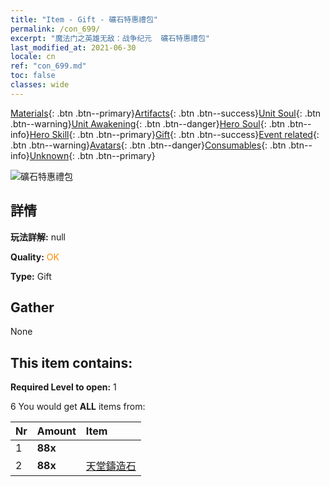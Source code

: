 ```yaml
---
title: "Item - Gift - 礦石特惠禮包"
permalink: /con_699/
excerpt: "魔法门之英雄无敌：战争纪元  礦石特惠禮包"
last_modified_at: 2021-06-30
locale: cn
ref: "con_699.md"
toc: false
classes: wide
---
```

 [Materials](/ItemsCN/){: .btn .btn--primary}[Artifacts](/ItemsCN/Artifacts/){: .btn .btn--success}[Unit Soul](/ItemsCN/UnitSoul/){: .btn .btn--warning}[Unit Awakening](/ItemsCN/UnitAwakening/){: .btn .btn--danger}[Hero Soul](/ItemsCN/HeroSoul/){: .btn .btn--info}[Hero Skill](/ItemsCN/HeroSkill/){: .btn .btn--primary}[Gift](/ItemsCN/Gift/){: .btn .btn--success}[Event related](/ItemsCN/Events/){: .btn .btn--warning}[Avatars](/ItemsCN/Avatars/){: .btn .btn--danger}[Consumables](/ItemsCN/Consumables/){: .btn .btn--info}[Unknown](/ItemsCN/Unknown/){: .btn .btn--primary}

 ![礦石特惠禮包](/images/t/i_3017.png)

## 詳情
 **玩法詳解:** null

 **Quality:** <span style="color: #FF8C00">OK</span>

 **Type:** Gift

## Gather

  None

## This item contains:

 **Required Level to open:** 1

 6 You would get **ALL** items  from:

  | Nr | Amount |     Item    |
  |:---|:-------|:------------|
  | 1 |  **88x** | <i class="fas fa-gem"/> |  | 
  | 2 |  **88x** | [天堂鑄造石](/cn/Items/art_188/) |  | 
